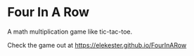 # Four In A Row
A math multiplication game like tic-tac-toe.

Check the game out at https://elekester.github.io/FourInARow
